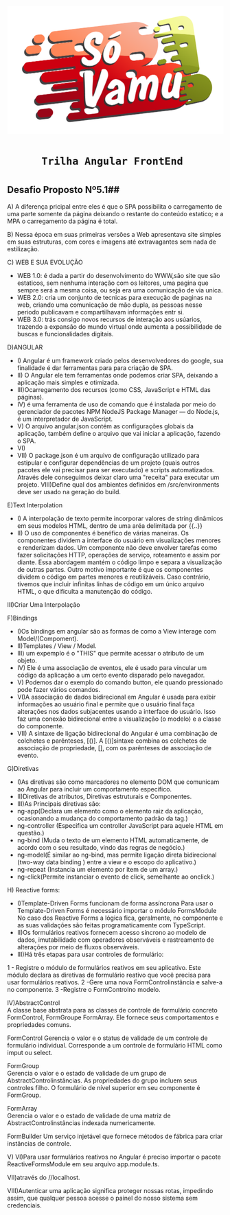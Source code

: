 <h1>
 <img src = "logo.png">
<h1>
 
 <h1 align = "center"> 
 
    Trilha Angular FrontEnd 
<h1>

## Desafio Proposto Nº5.1##

A) A diferença pricipal entre eles é que o SPA possibilita o carregamento de uma parte somente da página deixando o restante do conteúdo estatico; e a MPA o carregamento da página é total.

B) Nessa época em suas primeiras versões a Web apresentava site simples em suas estruturas, com cores e imagens até extravagantes sem nada de estilização.

C) WEB E SUA EVOLUÇÃO
- WEB 1.0: é dada a partir do desenvolvimento do WWW,são site que são estaticos, sem nenhuma interação com os leitores, uma pagina que sempre será a mesma coisa, ou seja era uma comunicação de via unica.
- WEB 2.0: cria um conjunto de tecnicas para execução de paginas na web, criando uma comunicação de mão dupla, as pessoas nesse periodo publicavam e compartilhavam informações entr si.
- WEB 3.0: trás consigo novos recursos de interação aos usúarios, trazendo a expansão do mundo virtual onde aumenta a possibilidade de buscas e funcionalidades digitais.

D)ANGULAR
- I) Angular é um framework criado pelos desenvolvedores do google, sua finalidade é dar ferramentas para para criação de SPA.
- II) O Angular ele tem ferramentas onde podemos criar SPA, deixando a aplicação mais simples e otimizada.
- III)Ocarregamento dos recursos (como CSS, JavaScript e HTML das páginas).
- IV) é uma ferramenta de uso de comando que é instalada por meio do gerenciador de pacotes NPM NodeJS Package Manager — do Node.js, é um interpretador de JavaScript.
- V) O arquivo angular.json contém as configurações globais da aplicação, também define o arquivo que vai iniciar a aplicação, fazendo o SPA.
- VI)
- VII) O package.json é um arquivo de configuração utilizado para estipular e configurar dependências de um projeto (quais outros pacotes ele vai precisar para ser executado) e scripts automatizados. Através dele conseguimos deixar claro uma "receita" para executar um projeto.
VIII)Define qual dos ambientes definidos em /src/environments deve ser usado na geração do build.

E)Text Interpolation
- I) A interpolação de texto permite incorporar valores de string dinâmicos em seus modelos HTML, dentro de uma aréa delimitada por {{..}}
- II) O uso de componentes é benéfico de várias maneiras. Os componentes dividem a interface do usuário em visualizações menores e renderizam dados. Um componente não deve envolver tarefas como fazer solicitações HTTP, operações de serviço, roteamento e assim por diante. Essa abordagem mantém o código limpo e separa a visualização de outras partes.
Outro motivo importante é que os componentes dividem o código em partes menores e reutilizáveis. Caso contrário, tivemos que incluir infinitas linhas de código em um único arquivo HTML, o que dificulta a manutenção do código.

III)Criar Uma Interpolação

F)Bindings

- I)Os bindings em angular são as formas de como a View interage com Model/(Compoment).
- II)Templates / View / Model.
- III) um expemplo é o "THIS" que permite acessar o atributo de um objeto.
- IV) Ele é uma associação de eventos, ele é usado para vincular um código da aplicação a um certo evento disparado pelo navegador.
- V) Podemos dar o exemplo do comando button, ele quando pressionado pode fazer vários comandos.
- VI)A associação de dados bidirecional em Angular é usada para exibir informações ao usuário final e permite que o usuário final faça alterações nos dados subjacentes usando a interface do usuário. Isso faz uma conexão bidirecional entre a visualização (o modelo) e a classe do componente.
- VII) A sintaxe de ligação bidirecional do Angular é uma combinação de colchetes e parênteses, [()]. A [()]sintaxe combina os colchetes de associação de propriedade, [], com os parênteses de associação de evento.

G)Diretivas
 - I)As diretivas são como marcadores no elemento DOM que comunicam ao Angular para incluir um comportamento específico.
- II)Diretivas de atributos, Diretivas estruturais e Componentes.
- III)As Principais diretivas são:
- ng-app(Declara um elemento como o elemento raiz da aplicação, ocasionando a mudança do comportamento padrão da tag.)
- ng-controller	(Especifica um controller JavaScript para aquele HTML em questão.)
- ng-bind (Muda o texto de um elemento HTML automaticamente, de acordo com o seu resultado, vindo das regras de negócio.)
- ng-model(É similar ao ng-bind, mas permite ligação direta bidirecional (two-way data binding ) entre a view e o escopo do aplicativo.)
- ng-repeat	(Instancia um elemento por item de um array.)
- ng-click(Permite instanciar o evento de click, semelhante ao onclick.)

H) Reactive forms:
- I)Template-Driven Forms funcionam de forma assíncrona
Para usar o Template-Driven Forms é necessário importar o módulo FormsModule
No caso dos Reactive Forms a lógica fica, geralmente, no componente e as suas validações são feitas programaticamente com TypeScript.
- II)Os formulários reativos fornecem acesso síncrono ao modelo de dados, imutabilidade com operadores observáveis ​​e rastreamento de alterações por meio de fluxos observáveis.
- III)Há três etapas para usar controles de formulário:

1 - Registre o módulo de formulários reativos em seu aplicativo. Este módulo declara as diretivas de formulário reativo que você precisa para usar formulários reativos.
2 -Gere uma nova FormControlinstância e salve-a no componente.
3 -Registre o FormControlno modelo.

IV)AbstractControl	
A classe base abstrata para as classes de controle de formulário concreto FormControl, FormGroupe FormArray. Ele fornece seus comportamentos e propriedades comuns.

FormControl	
Gerencia o valor e o status de validade de um controle de formulário individual. Corresponde a um controle de formulário HTML como imput ou select.

FormGroup	
Gerencia o valor e o estado de validade de um grupo de AbstractControlinstâncias. As propriedades do grupo incluem seus controles filho. O formulário de nível superior em seu componente é FormGroup.

FormArray	
Gerencia o valor e o estado de validade de uma matriz de AbstractControlinstâncias indexada numericamente.

FormBuilder	
Um serviço injetável que fornece métodos de fábrica para criar instâncias de controle.

V)
VI)Para usar formulários reativos no Angular é preciso importar o pacote ReactiveFormsModule em seu arquivo app.module.ts.

VII)através do //localhost.

VIII)Autenticar uma aplicação significa proteger nossas rotas, impedindo assim, que qualquer pessoa acesse o painel do nosso sistema sem credenciais. 
